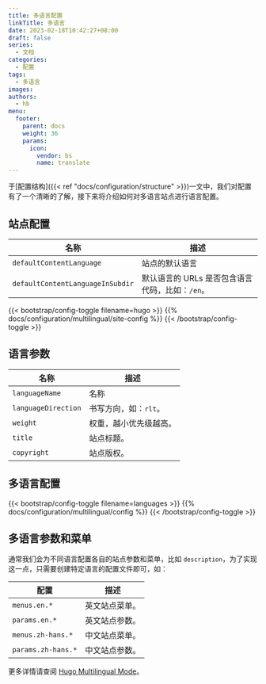 ```yaml
---
title: 多语言配置
linkTitle: 多语言
date: 2023-02-18T10:42:27+08:00
draft: false
series:
  - 文档
categories:
  - 配置
tags:
  - 多语言
images:
authors:
  - hb
menu:
  footer:
    parent: docs
    weight: 36
    params:
      icon:
        vendor: bs
        name: translate
---
```


于[配置结构]({{< ref "docs/configuration/structure" >}})一文中，我们对配置有了一个清晰的了解，接下来将介绍如何对多语言站点进行语言配置。

<!--more-->

## 站点配置

| 名称                             | 描述                                            |
| -------------------------------- | ----------------------------------------------- |
| `defaultContentLanguage`         | 站点的默认语言                                  |
| `defaultContentLanguageInSubdir` | 默认语言的 URLs 是否包含语言代码，比如：`/en`。 |

{{< bootstrap/config-toggle filename=hugo >}}
{{% docs/configuration/multilingual/site-config %}}
{{< /bootstrap/config-toggle >}}

## 语言参数

| 名称                | 描述                   |
| ------------------- | ---------------------- |
| `languageName`      | 名称                   |
| `languageDirection` | 书写方向，如：`rlt`。  |
| `weight`            | 权重，越小优先级越高。 |
| `title`             | 站点标题。             |
| `copyright`         | 站点版权。             |

## 多语言配置

{{< bootstrap/config-toggle filename=languages >}}
{{% docs/configuration/multilingual/config %}}
{{< /bootstrap/config-toggle >}}

## 多语言参数和菜单

通常我们会为不同语言配置各自的站点参数和菜单，比如 `description`，为了实现这一点，只需要创建特定语言的配置文件即可，如：

| 配置               | 描述                   |
| ------------------ | ---------------------- |
| `menus.en.*`       | 英文站点菜单。  |
| `params.en.*`      | 英文站点参数。 |
| `menus.zh-hans.*`  | 中文站点菜单。|
| `params.zh-hans.*` | 中文站点参数。|

更多详情请查阅 [Hugo Multilingual Mode](https://gohugo.io/content-management/multilingual/)。
